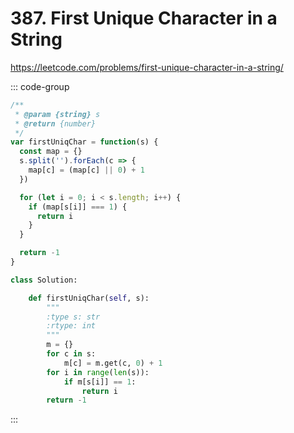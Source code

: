 # 387. First Unique Character in a String

https://leetcode.com/problems/first-unique-character-in-a-string/

::: code-group

```js [JavaScript]
/**
 * @param {string} s
 * @return {number}
 */
var firstUniqChar = function(s) {
  const map = {}
  s.split('').forEach(c => {
    map[c] = (map[c] || 0) + 1
  })

  for (let i = 0; i < s.length; i++) {
    if (map[s[i]] === 1) {
      return i
    }
  }

  return -1
}
```

```py [Python]
class Solution:

    def firstUniqChar(self, s):
        """
        :type s: str
        :rtype: int
        """
        m = {}
        for c in s:
            m[c] = m.get(c, 0) + 1
        for i in range(len(s)):
            if m[s[i]] == 1:
                return i
        return -1
```

:::

